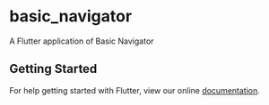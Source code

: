 # basic_navigator

A Flutter application of Basic Navigator

## Getting Started

For help getting started with Flutter, view our online
[documentation](https://flutter.io/).
